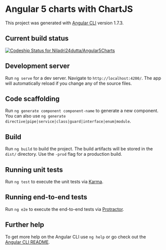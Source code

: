 # Angular 5 charts with ChartJS

This project was generated with [Angular CLI](https://github.com/angular/angular-cli) version 1.7.3.

## Current build status

[ ![Codeship Status for Niladri24dutta/Angular5Charts](https://app.codeship.com/projects/9d6a0f40-1c8a-0136-c362-76579b4514e0/status?branch=master)](https://app.codeship.com/projects/284657)

## Development server

Run `ng serve` for a dev server. Navigate to `http://localhost:4200/`. The app will automatically reload if you change any of the source files.

## Code scaffolding

Run `ng generate component component-name` to generate a new component. You can also use `ng generate directive|pipe|service|class|guard|interface|enum|module`.

## Build

Run `ng build` to build the project. The build artifacts will be stored in the `dist/` directory. Use the `-prod` flag for a production build.

## Running unit tests

Run `ng test` to execute the unit tests via [Karma](https://karma-runner.github.io).

## Running end-to-end tests

Run `ng e2e` to execute the end-to-end tests via [Protractor](http://www.protractortest.org/).

## Further help

To get more help on the Angular CLI use `ng help` or go check out the [Angular CLI README](https://github.com/angular/angular-cli/blob/master/README.md).


